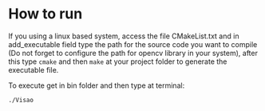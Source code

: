 
# How to run #

If you using a linux based system, access the file CMakeList.txt and in add_executable field type the path for the source code you want to compile (Do not forget to configure the path for opencv library in your system), after this type `cmake` and then `make` at your project folder to generate the executable file.


To execute get in bin folder and then type at terminal:

`./Visao`